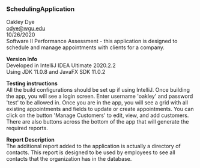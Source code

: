 ### SchedulingApplication ###
Oakley Dye  
odye@wgu.edu  
10/26/2020  
Software II Performance Assessment - this application is designed to
schedule and manage appointments with clients for a company.  

**Version Info**  
Developed in IntelliJ IDEA Ultimate 2020.2.2  
Using JDK 11.0.8 and JavaFX SDK 11.0.2

**Testing instructions**  
All the build configurations should be set up if using IntelliJ. 
Once building the app, you will see a login screen. 
Enter username 'oakley' and password 'test' to be allowed in. 
Once you are in the app, you will see a grid with all existing appointments
and fields to update or create appointments. You can click on the button
'Manage Customers' to edit, view, and add customers. There are also
buttons across the bottom of the app that will generate the required
reports. 

**Report Description**  
The additional report added to the application is actually 
a directory of contacts. This report is designed to be used by 
employees to see all contacts that the organization has in the 
database.
